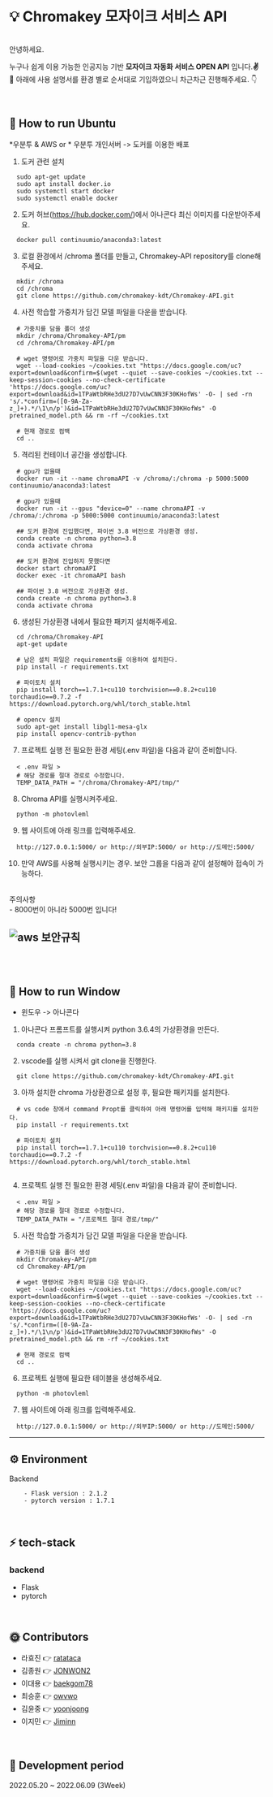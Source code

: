 # :bulb: Chromakey 모자이크 서비스 API
<br>
안녕하세요.<br>

누구나 쉽게 이용 가능한 인공지능 기반 **모자이크 자동화 서비스 OPEN API** 입니다.**:v:**<br>
:facepunch: 아래에 사용 설명서를 환경 별로 순서대로 기입하였으니 차근차근 진행해주세요. :point_down:

<br>

## 🚗 How to run Ubuntu

*우분투 & AWS or * 우분투 개인서버 -> 도커를 이용한 배포
1. 도커 관련 설치
```
  sudo apt-get update
  sudo apt install docker.io 
  sudo systemctl start docker
  sudo systemctl enable docker
```
2. 도커 허브(https://hub.docker.com/)에서 아나콘다 최신 이미지를 다운받아주세요.

```
  docker pull continuumio/anaconda3:latest
```


3. 로컬 환경에서 /chroma 폴더를 만들고, Chromakey-API repository를 clone해주세요.
```
  mkdir /chroma
  cd /chroma
  git clone https://github.com/chromakey-kdt/Chromakey-API.git
```

4. 사전 학습할 가중치가 담긴 모델 파일을 다운을 받습니다. 
```
  # 가중치를 담을 폴더 생성
  mkdir /chroma/Chromakey-API/pm
  cd /chroma/Chromakey-API/pm

  # wget 명령어로 가중치 파일을 다운 받습니다.
  wget --load-cookies ~/cookies.txt "https://docs.google.com/uc?export=download&confirm=$(wget --quiet --save-cookies ~/cookies.txt --keep-session-cookies --no-check-certificate 'https://docs.google.com/uc?export=download&id=1TPaWtbRHe3dU27D7vUwCNN3F30KHofWs' -O- | sed -rn 's/.*confirm=([0-9A-Za-z_]+).*/\1\n/p')&id=1TPaWtbRHe3dU27D7vUwCNN3F30KHofWs" -O pretrained_model.pth && rm -rf ~/cookies.txt
  
  # 현재 경로로 컴백
  cd ..
```

5. 격리된 컨테이너 공간을 생성합니다.
```
  # gpu가 없을때
  docker run -it --name chromaAPI -v /chroma/:/chroma -p 5000:5000 continuumio/anaconda3:latest

  # gpu가 있을때
  docker run -it --gpus "device=0" --name chromaAPI -v /chroma/:/chroma -p 5000:5000 continuumio/anaconda3:latest

  ## 도커 환경에 진입했다면, 파이썬 3.8 버전으로 가상환경 생성.
  conda create -n chroma python=3.8
  conda activate chroma

  ## 도커 환경에 진입하지 못했다면
  docker start chromaAPI
  docker exec -it chromaAPI bash

  ## 파이썬 3.8 버전으로 가상환경 생성.
  conda create -n chroma python=3.8
  conda activate chroma
```

6. 생성된 가상환경 내에서 필요한 패키지 설치해주세요.
```
  cd /chroma/Chromakey-API
  apt-get update
  
  # 남은 설치 파일은 requirements를 이용하여 설치한다.
  pip install -r requirements.txt
  
  # 파이토치 설치
  pip install torch==1.7.1+cu110 torchvision==0.8.2+cu110 torchaudio==0.7.2 -f https://download.pytorch.org/whl/torch_stable.html

  # opencv 설치
  sudo apt-get install libgl1-mesa-glx
  pip install opencv-contrib-python

```
7. 프로젝트 실행 전 필요한 환경 세팅(.env 파일)을 다음과 같이 준비합니다.
```
  < .env 파일 >
  # 해당 경로를 절대 경로로 수정합니다.
  TEMP_DATA_PATH = "/chroma/Chromakey-API/tmp/" 
```

8. Chroma API를 실행시켜주세요.
```
  python -m photovleml
```

9. 웹 사이트에 아래 링크를 입력해주세요.
```
  http://127.0.0.1:5000/ or http://외부IP:5000/ or http://도메인:5000/
```

10. 만약 AWS를 사용해 실행시키는 경우. 보안 그룹을 다음과 같이 설정해야 접속이 가능하다.
<br>
    주의사항<br> 
    - 8000번이 아니라 5000번 입니다!

![aws 보안규칙](https://user-images.githubusercontent.com/46054315/152639107-711432db-85b5-4cd5-9746-0eaf73646740.PNG)
---
<br>
<br>

## 🚗 How to run Window

* 윈도우 -> 아나콘다
1. 아나콘다 프롬프트를 실행시켜 python 3.6.4의 가상환경을 만든다.
```
  conda create -n chroma python=3.8
```
2. vscode를 실행 시켜서 git clone을 진행한다.
```
  git clone https://github.com/chromakey-kdt/Chromakey-API.git
```
3. 아까 설치한 chroma 가상환경으로 설정 후, 필요한 패키지를 설치한다.
```
  # vs code 창에서 command Propt를 클릭하여 아래 명령어를 입력해 패키지를 설치한다.
  pip install -r requirements.txt
  
  # 파이토치 설치
  pip install torch==1.7.1+cu110 torchvision==0.8.2+cu110 torchaudio==0.7.2 -f https://download.pytorch.org/whl/torch_stable.html
  
```
4. 프로젝트 실행 전 필요한 환경 세팅(.env 파일)을 다음과 같이 준비합니다.
```
  < .env 파일 >
  # 해당 경로를 절대 경로로 수정합니다.
  TEMP_DATA_PATH = "/프로젝트 절대 경로/tmp/" 
```
5. 사전 학습할 가중치가 담긴 모델 파일을 다운을 받습니다. 
```
  # 가중치를 담을 폴더 생성
  mkdir Chromakey-API/pm
  cd Chromakey-API/pm

  # wget 명령어로 가중치 파일을 다운 받습니다.
  wget --load-cookies ~/cookies.txt "https://docs.google.com/uc?export=download&confirm=$(wget --quiet --save-cookies ~/cookies.txt --keep-session-cookies --no-check-certificate 'https://docs.google.com/uc?export=download&id=1TPaWtbRHe3dU27D7vUwCNN3F30KHofWs' -O- | sed -rn 's/.*confirm=([0-9A-Za-z_]+).*/\1\n/p')&id=1TPaWtbRHe3dU27D7vUwCNN3F30KHofWs" -O pretrained_model.pth && rm -rf ~/cookies.txt
  
  # 현재 경로로 컴백
  cd ..
```
6. 프로젝트 실행에 필요한 테이블을 생성해주세요.
```
  python -m photovleml
```

7. 웹 사이트에 아래 링크를 입력해주세요.
```
  http://127.0.0.1:5000/ or http://외부IP:5000/ or http://도메인:5000/
```


---

## ⚙ Environment

Backend

```
    - Flask version : 2.1.2
    - pytorch version : 1.7.1
```


<br>

## ⚡ tech-stack

### backend

- Flask
- pytorch

<br>


## 🌞 Contributors

- 라효진 👉 [ratataca](https://github.com/ratataca)
- 김종원 👉 [JONWON2](https://github.com/JONWON2)
- 이대용 👉 [baekgom78](https://github.com/baekgom78)
- 최승훈 👉 [owvwo](https://github.com/owvwo)
- 김윤중 👉 [yoonjoong](https://github.com/yoonjoong)
- 이지민 👉 [Jiminn](https://github.com/Jiminn)

<br>

## 📅 Development period

2022.05.20 ~ 2022.06.09 (3Week)
